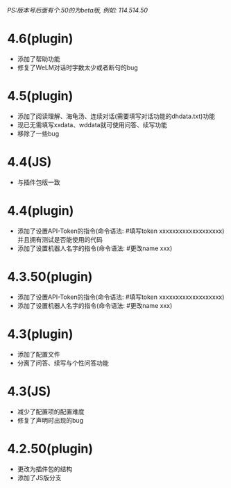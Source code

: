 _PS:版本号后面有个.50的为beta版, 例如: 114.514.50_
# 4.6(plugin)

* 添加了帮助功能
* 修复了WeLM对话时字数太少或者断句的bug

# 4.5(plugin)

* 添加了阅读理解、海龟汤、连续对话(需要填写对话功能的dhdata.txt)功能
* 现已无需填写xxdata、wddata就可使用问答、续写功能
* 移除了一些bug

# 4.4(JS)

* 与插件包版一致

# 4.4(plugin)

* 添加了设置API-Token的指令(命令语法: #填写token xxxxxxxxxxxxxxxxxxx)并且拥有测试是否能使用的代码
* 添加了设置机器人名字的指令(命令语法: #更改name xxx)

# 4.3.50(plugin)

* 添加了设置API-Token的指令(命令语法: #填写token xxxxxxxxxxxxxxxxxxx)
* 添加了设置机器人名字的指令(命令语法: #更改name xxx)

# 4.3(plugin)

* 添加了配置文件
* 分离了问答、续写与个性问答功能

# 4.3(JS)

* 减少了配置项的配置难度
* 修复了声明时出现的bug

# 4.2.50(plugin)

* 更改为插件包的结构
* 添加了JS版分支